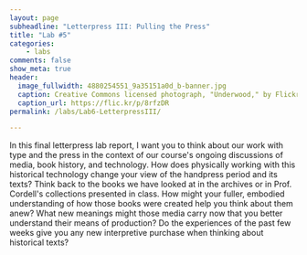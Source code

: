 ```yaml
---
layout: page
subheadline: "Letterpress III: Pulling the Press"
title: "Lab #5"
categories:
    - labs
comments: false
show_meta: true
header:
  image_fullwidth: 4880254551_9a35151a0d_b-banner.jpg
  caption: Creative Commons licensed photograph, "Underwood," by Flickr user Canned Muffins
  caption_url: https://flic.kr/p/8rfzDR
permalink: /labs/Lab6-LetterpressIII/

---
```


In this final letterpress lab report, I want you to think about our work with type and the press in the context of our course's ongoing discussions of media, book history, and technology. How does physically working with this historical technology change your view of the handpress period and its texts? Think back to the books we have looked at in the archives or in Prof. Cordell's collections presented in class. How might your fuller, embodied understanding of how those books were created help you think about them anew? What new meanings might those media carry now that you better understand their means of production? Do the experiences of the past few weeks give you any new interpretive purchase when thinking about historical texts? 